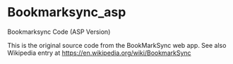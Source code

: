 # Bookmarksync_asp
Bookmarksync Code (ASP Version)

This is the original source code from the BookMarkSync web app.
See also Wikipedia entry at https://en.wikipedia.org/wiki/BookmarkSync

